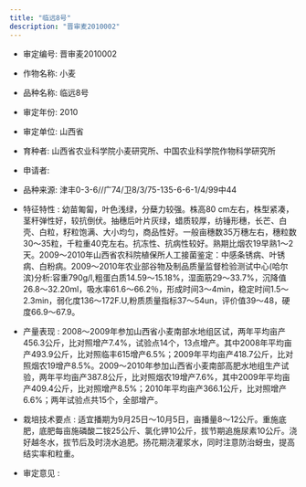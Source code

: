 ```yaml
---
title: "临远8号"
description: "晋审麦2010002"
---
```

* 审定编号:  晋审麦2010002

*  作物名称:  小麦

*  品种名称:  临远8号

*  审定年份:  2010

*  审定单位:  山西省

* 育种者:  山西省农业科学院小麦研究所、中国农业科学院作物科学研究所

*  申请者:  

*  品种来源:  津丰0-3-6//广74/卫8/3/75-135-6-6-1/4/99中44

*  特征特性 : 
幼苗匍匐，叶色浅绿，分蘖力较强。株高80 cm左右，株型紧凑，茎秆弹性好，较抗倒伏。抽穗后叶片灰绿，蜡质较厚，纺锤形穗，长芒、白壳、白粒，籽粒饱满、大小均匀，商品性好。一般亩穗数35万穗左右，穗粒数30～35粒，千粒重40克左右。抗冻性、抗病性较好。熟期比烟农19早熟1～2天。2009～2010年山西省农科院植保所人工接菌鉴定：中感条锈病、叶锈病、白粉病。2009～2010年农业部谷物及制品质量监督检验测试中心(哈尔滨)分析:容重790g/l,粗蛋白质14.59～15.18%，湿面筋29～33.7%，沉降值26.8～32.20ml，吸水率61.6～66.2％，形成时间3～4min，稳定时间1.5～2.3min，弱化度136～172F.U,粉质质量指标37～54un，评价值39～48，硬度66.9～67.9。
 
*  产量表现 : 
2008～2009年参加山西省小麦南部水地组区试，两年平均亩产456.3公斤，比对照增产7.4%，试验点14个，13点增产。其中2008年平均亩产493.9公斤，比对照临丰615增产6.5%；2009年平均亩产418.7公斤，比对照烟农19增产8.5%。2009～2010年参加山西省小麦南部高肥水地组生产试验，两年平均亩产387.8公斤，比对照烟农19增产7.6%，其中2009年平均亩产409.4公斤，比对照增产8.5%；2010年平均亩产366.1公斤，比对照增产6.6%；两年试验点共15个，全部增产。

*  栽培技术要点 : 
适宜播期为9月25日～10月5日，亩播量8～12公斤。重施底肥，底肥每亩施磷酸二铵25公斤、氯化钾10公斤，拔节期追施尿素10公斤。浇好越冬水，拔节后及时浇水追肥。扬花期浇灌浆水，同时注意防治蚜虫，提高结实率和粒重。

*  审定意见 : 

